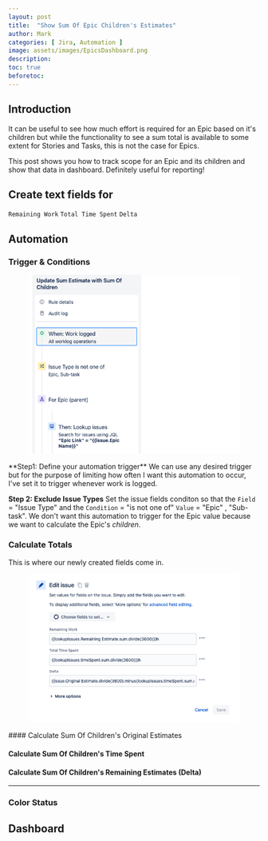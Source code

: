 ```yaml
---
layout: post
title:  "Show Sum Of Epic Children's Estimates"
author: Mark
categories: [ Jira, Automation ]
image: assets/images/EpicsDashboard.png
description: 
toc: true
beforetoc: 
---
```

## Introduction
It can be useful to see how much effort is required for an Epic based on it's children but while the functionality to see a sum total is available to some extent for Stories and Tasks, this is not the case for Epics. 

This post shows you how to track scope for an Epic and its children and show that data in dashboard. Definitely useful for reporting!

## Create text fields for 
`Remaining Work`
`Total Time Spent`
`Delta`

## Automation
### Trigger & Conditions
<figure>
    <img src="/assets/images/automationSection1.png"
         alt="Automation Section 1">
</figure>
**Step1: Define your automation trigger**
We can use any desired trigger but for the purpose of limiting how often I want this automation to occur, I've set it to trigger whenever work is logged.

**Step 2: Exclude Issue Types**
Set the issue fields conditon so that the `Field` = "Issue Type" and the `Condition` = "is not one of" `Value` = "Epic" , "Sub-task".
We don't want this automation to trigger for the Epic value because we want to calculate the Epic's *children*. 

### Calculate Totals
This is where our newly created fields come in.
<figure>
    <img src="/assets/images/editIssueFields.png"
         alt="Edit Issue Fields">
</figure>
#### Calculate Sum Of Children's Original Estimates

#### Calculate Sum Of Children's Time Spent

#### Calculate Sum Of Children's Remaining Estimates (Delta)
---
### Color Status


## Dashboard
<!--stackedit_data:
eyJoaXN0b3J5IjpbMzc3OTI5Njc0XX0=
-->